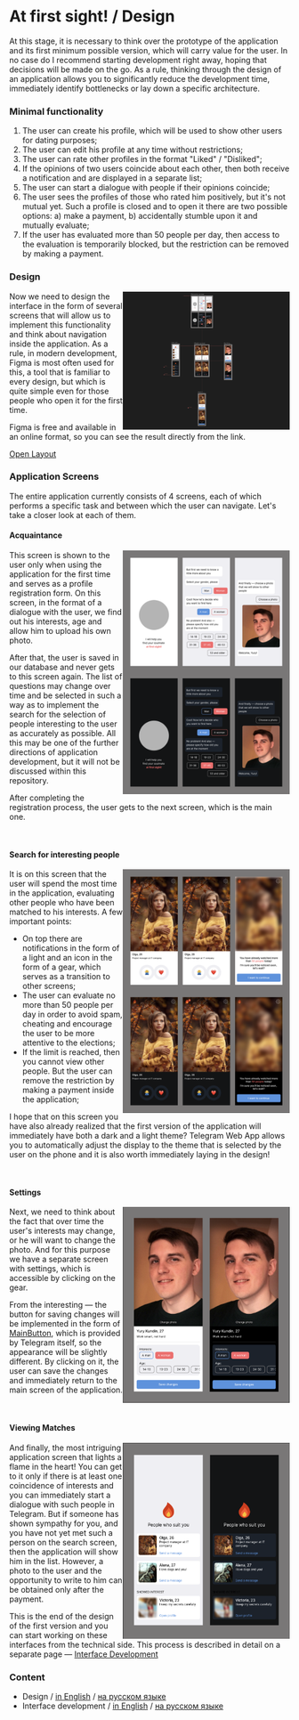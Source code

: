# At first sight! / Design

At this stage, it is necessary to think over the prototype of the application and its first minimum possible version, which will carry value for the user.
In no case do I recommend starting development right away, hoping that decisions will be made on the go. As a rule, thinking through the design of an application
allows you to significantly reduce the development time, immediately identify bottlenecks or lay down a specific architecture.

### Minimal functionality

1. The user can create his profile, which will be used to show other users for dating purposes;
2. The user can edit his profile at any time without restrictions;
3. The user can rate other profiles in the format "Liked" / "Disliked";
4. If the opinions of two users coincide about each other, then both receive a notification and are displayed in a separate list;
5. The user can start a dialogue with people if their opinions coincide;
6. The user sees the profiles of those who rated him positively, but it's not mutual yet. Such a profile is closed and to open it there are two possible options: a) make a payment, b) accidentally stumble upon it and mutually evaluate;
7. If the user has evaluated more than 50 people per day, then access to the evaluation is temporarily blocked, but the restriction can be removed by making a payment.

### Design

<img align="right" width="300" height="248" src="../images/design/screenshot.png">

Now we need to design the interface in the form of several screens that will allow us to implement this functionality and think about navigation inside the application. As a rule, in modern development, Figma is most often used for this, a tool that is familiar to every design, but which is quite simple even for those people who open it for the first time.

Figma is free and available in an online format, so you can see the result directly from the link.

[Open Layout](https://www.figma.com/file/Zg8AVusk4C620Vsvy7uiyu/At-first-sight!?type=design&node-id=0%3A1&mode=design&t=qsCjvDPdpzYcKCqL-1)

### Application Screens

The entire application currently consists of 4 screens, each of which performs a specific task and between which the user can navigate.
Let's take a closer look at each of them.

#### Acquaintance

<img align="right" width="300" height="438" src="../images/design/welcome-screen.png">

This screen is shown to the user only when using the application for the first time and serves as a profile registration form. On this screen, in the format of a dialogue with the user, we find out his interests, age and allow him to upload his own photo.

After that, the user is saved in our database and never gets to this screen again. The list of questions may change over time and be selected in such a way as to implement the search for the selection of people interesting to the user as accurately as possible. All this may be one of the further directions of application development, but it will not be discussed within this repository.

After completing the registration process, the user gets to the next screen, which is the main one.

<br clear="right"/>

#### Search for interesting people

<img align="right" width="300" height="438" src="../images/design/match-screen.png">

It is on this screen that the user will spend the most time in the application, evaluating other people who have been matched to his interests.
A few important points:

- On top there are notifications in the form of a light and an icon in the form of a gear, which serves as a transition to other screens;
- The user can evaluate no more than 50 people per day in order to avoid spam, cheating and encourage the user to be more attentive to the elections;
- If the limit is reached, then you cannot view other people. But the user can remove the restriction by making a payment inside the application;

I hope that on this screen you have also already realized that the first version of the application will immediately have both a dark and a light theme? Telegram Web App allows you to automatically adjust the display to the theme that is selected by the user on the phone and it is also worth immediately laying in the design!

<br clear="right"/>

#### Settings

<img align="right" width="300" height="352" src="../images/design/settings-screen.png">

Next, we need to think about the fact that over time the user's interests may change, or he will want to change the photo. And for this purpose we have a separate screen with settings, which is accessible by clicking on the gear.

From the interesting — the button for saving changes will be implemented in the form of [MainButton](https://core.telegram.org/bots/webapps#mainbutton), which is provided by Telegram itself, so the appearance will be slightly different. By clicking on it, the user can save the changes and immediately return to the main screen of the application.

<br clear="right"/>

#### Viewing Matches

<img align="right" width="300" height="352" src="../images/design/fire-screen.png">

And finally, the most intriguing application screen that lights a flame in the heart! You can get to it only if there is at least one coincidence of interests and you can immediately start a dialogue with such people in Telegram. But if someone has shown sympathy for you, and you have not yet met such a person on the search screen, then the application will show him in the list. However, a photo to the user and the opportunity to write to him can be obtained only after the payment.

This is the end of the design of the first version and you can start working on these interfaces from the technical side. This process is described in detail on a separate page — [Interface Development](./02-interface.md)

### Content

- Design / [in English](./01-design.md) / [на русском языке](../ru/01-design.md)
- Interface development / [in English](./02-interface.md) / [на русском языке](../ru/02-interface.md)
